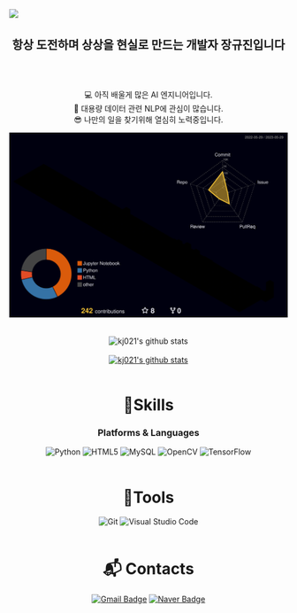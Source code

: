 <img src="https://capsule-render.vercel.app/api?type=waving&color=858f9f&height=200&section=header&text=KyuJin%20GITHUB&fontSize=90" />


<div align="center">
 
## 항상 도전하며 상상을 현실로 만드는 개발자 장규진입니다
</br></br>

💻 아직 배울게 많은 AI 엔지니어입니다. <br>
🦾 대용량 데이터 관련 NLP에 관심이 많습니다. <br>
😎 나만의 일을 찾기위해 열심히 노력중입니다. <br>

![](./profile-3d-contrib/profile-night-rainbow.svg)
</br></br>

![kj021's github stats](https://github-readme-stats.vercel.app/api?username=kj021&show_icons=true&title_color=ffffff&icon_color=ffffff&text_color=ffffff&bg_color=000000)<br><br>
[![kj021's github stats](https://github-readme-stats.vercel.app/api/top-langs/?username=kj021&show_icons=true&hide_border=true&title_color=ffffff&icon_color=ffffff&text_color=ffffff&bg_color=000000&layout=compact)](https://github.com/kj021)
</br></br>

# 💪Skills
### Platforms & Languages
![Python](https://img.shields.io/badge/Python-3776AB.svg?&style=for-the-badge&logo=Python&logoColor=white)
![HTML5](https://img.shields.io/badge/HTML5-E34F26.svg?&style=for-the-badge&logo=HTML5&logoColor=white)
![MySQL](https://img.shields.io/badge/MySQL-4479A1.svg?&style=for-the-badge&logo=MySQL&logoColor=white)
![OpenCV](https://img.shields.io/badge/opencv-5C3EE8?style=for-the-badge&logo=opencv&logoColor=black)
![TensorFlow](https://img.shields.io/badge/TensorFlow-FF6F00?style=for-the-badge&logo=TensorFlow&logoColor=white)
</br></br>

# 🔨Tools
![Git](https://img.shields.io/badge/Git-F05032.svg?&style=for-the-badge&logo=Git&logoColor=white)
![Visual Studio Code](https://img.shields.io/badge/Visual%20Studio%20Code-007ACC.svg?&style=for-the-badge&logo=Visual%20Studio%20Code&logoColor=white)
</br></br>


# :mailbox_with_mail: Contacts
[![Gmail Badge](https://img.shields.io/badge/Gmail-d14836?style=flat-square&logo=Gmail&logoColor=white&link=mailto:gj6947gj1301@gmail.com)](mailto:gj6947gj1301@gmail.com)
[![Naver Badge](https://img.shields.io/badge/Naver-03C75A?style=flat-square&logo=Naver&logoColor=white&link=mailto:gj6947@naver.com)](mailto:gj6947@naver.com)
